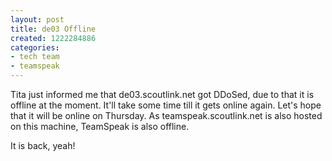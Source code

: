 ```yaml
---
layout: post
title: de03 Offline
created: 1222284886
categories:
- tech team
- teamspeak
---
```

<p>Tita just informed me that de03.scoutlink.net got DDoSed, due to that it is offline at the moment. It'll take some time till it gets online again. Let's hope that it will be online on Thursday. As teamspeak.scoutlink.net is also hosted&nbsp; on this machine, TeamSpeak is also offline.</p><p>It is back, yeah!</p>
